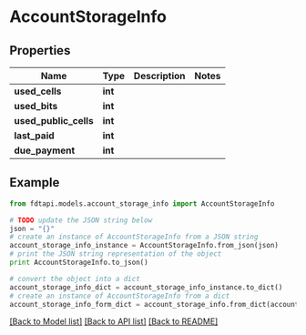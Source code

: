 # AccountStorageInfo


## Properties
Name | Type | Description | Notes
------------ | ------------- | ------------- | -------------
**used_cells** | **int** |  | 
**used_bits** | **int** |  | 
**used_public_cells** | **int** |  | 
**last_paid** | **int** |  | 
**due_payment** | **int** |  | 

## Example

```python
from fdtapi.models.account_storage_info import AccountStorageInfo

# TODO update the JSON string below
json = "{}"
# create an instance of AccountStorageInfo from a JSON string
account_storage_info_instance = AccountStorageInfo.from_json(json)
# print the JSON string representation of the object
print AccountStorageInfo.to_json()

# convert the object into a dict
account_storage_info_dict = account_storage_info_instance.to_dict()
# create an instance of AccountStorageInfo from a dict
account_storage_info_form_dict = account_storage_info.from_dict(account_storage_info_dict)
```
[[Back to Model list]](../README.md#documentation-for-models) [[Back to API list]](../README.md#documentation-for-api-endpoints) [[Back to README]](../README.md)



